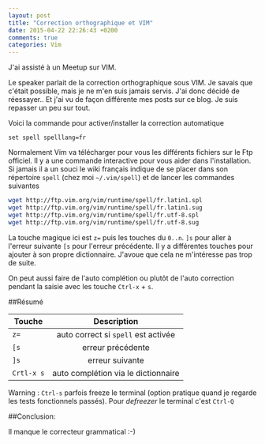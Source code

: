 ```yaml
---
layout: post
title: "Correction orthographique et VIM"
date: 2015-04-22 22:26:43 +0200
comments: true
categories: Vim 
---
```


J'ai assisté à un Meetup sur VIM.

Le speaker parlait de la correction orthographique sous VIM. Je savais que c'était possible, mais je ne m'en suis jamais servis. J'ai donc décidé de réessayer.. Et j'ai vu de façon différente mes posts sur ce blog. Je suis repasser un peu sur tout.

Voici la commande pour activer/installer la correction automatique

```
set spell spelllang=fr
```

Normalement Vim va télécharger pour vous les différents fichiers sur le Ftp officiel.  Il y a une commande interactive pour vous aider dans l'installation. Si jamais il a un souci le wiki français indique de se placer dans son répertoire `spell` (chez moi `~/.vim/spell`) et de lancer les commandes suivantes

``` sh
wget http://ftp.vim.org/vim/runtime/spell/fr.latin1.spl
wget http://ftp.vim.org/vim/runtime/spell/fr.latin1.sug
wget http://ftp.vim.org/vim/runtime/spell/fr.utf-8.spl
wget http://ftp.vim.org/vim/runtime/spell/fr.utf-8.sug
```

La touche magique ici est `z=` puis les touches du `0..n`. `]s` pour aller à l'erreur suivante `[s` pour l'erreur précédente. Il y a différentes touches pour ajouter à son propre dictionnaire. J'avoue que cela ne m'intéresse pas trop de suite. 

On peut aussi faire de l'auto complétion ou plutôt de l'auto correction pendant la saisie avec les touche `Ctrl-x` + `s`.

##Résumé
 
| Touche      | Description |
| ------------- |:-------------:| 
| `z=`               | auto correct si `spell` est activée|
| `[s`               | erreur précédente|
| `]s`               | erreur suivante|
| `Crtl-x s`      |auto complétion via le dictionnaire |


Warning : `Ctrl-s` parfois freeze le terminal (option pratique quand je regarde les tests fonctionnels passés). Pour *defreezer* le terminal c'est `Ctrl-Q`
 
##Conclusion:

Il manque le correcteur grammatical :-) 
